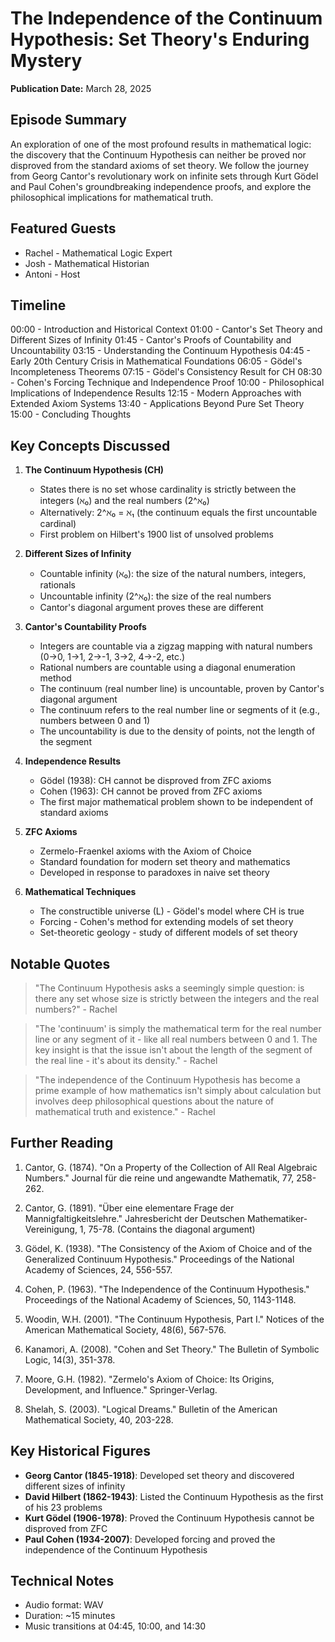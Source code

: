 # The Independence of the Continuum Hypothesis: Set Theory's Enduring Mystery
**Publication Date:** March 28, 2025


## Episode Summary
An exploration of one of the most profound results in mathematical logic: the discovery that the Continuum Hypothesis can neither be proved nor disproved from the standard axioms of set theory. We follow the journey from Georg Cantor's revolutionary work on infinite sets through Kurt Gödel and Paul Cohen's groundbreaking independence proofs, and explore the philosophical implications for mathematical truth.

## Featured Guests
- Rachel - Mathematical Logic Expert
- Josh - Mathematical Historian
- Antoni - Host

## Timeline
00:00 - Introduction and Historical Context
01:00 - Cantor's Set Theory and Different Sizes of Infinity
01:45 - Cantor's Proofs of Countability and Uncountability
03:15 - Understanding the Continuum Hypothesis
04:45 - Early 20th Century Crisis in Mathematical Foundations
06:05 - Gödel's Incompleteness Theorems
07:15 - Gödel's Consistency Result for CH
08:30 - Cohen's Forcing Technique and Independence Proof
10:00 - Philosophical Implications of Independence Results
12:15 - Modern Approaches with Extended Axiom Systems
13:40 - Applications Beyond Pure Set Theory
15:00 - Concluding Thoughts

## Key Concepts Discussed

1. **The Continuum Hypothesis (CH)**
   - States there is no set whose cardinality is strictly between the integers (ℵ₀) and the real numbers (2^ℵ₀)
   - Alternatively: 2^ℵ₀ = ℵ₁ (the continuum equals the first uncountable cardinal)
   - First problem on Hilbert's 1900 list of unsolved problems

2. **Different Sizes of Infinity**
   - Countable infinity (ℵ₀): the size of the natural numbers, integers, rationals
   - Uncountable infinity (2^ℵ₀): the size of the real numbers
   - Cantor's diagonal argument proves these are different

3. **Cantor's Countability Proofs**
   - Integers are countable via a zigzag mapping with natural numbers (0→0, 1→1, 2→-1, 3→2, 4→-2, etc.)
   - Rational numbers are countable using a diagonal enumeration method
   - The continuum (real number line) is uncountable, proven by Cantor's diagonal argument
   - The continuum refers to the real number line or segments of it (e.g., numbers between 0 and 1)
   - The uncountability is due to the density of points, not the length of the segment

4. **Independence Results**
   - Gödel (1938): CH cannot be disproved from ZFC axioms
   - Cohen (1963): CH cannot be proved from ZFC axioms
   - The first major mathematical problem shown to be independent of standard axioms

5. **ZFC Axioms**
   - Zermelo-Fraenkel axioms with the Axiom of Choice
   - Standard foundation for modern set theory and mathematics
   - Developed in response to paradoxes in naive set theory

6. **Mathematical Techniques**
   - The constructible universe (L) - Gödel's model where CH is true
   - Forcing - Cohen's method for extending models of set theory
   - Set-theoretic geology - study of different models of set theory

## Notable Quotes
> "The Continuum Hypothesis asks a seemingly simple question: is there any set whose size is strictly between the integers and the real numbers?" - Rachel

> "The 'continuum' is simply the mathematical term for the real number line or any segment of it - like all real numbers between 0 and 1. The key insight is that the issue isn't about the length of the segment of the real line - it's about its density." - Rachel

> "The independence of the Continuum Hypothesis has become a prime example of how mathematics isn't simply about calculation but involves deep philosophical questions about the nature of mathematical truth and existence." - Rachel

## Further Reading

1. Cantor, G. (1874). "On a Property of the Collection of All Real Algebraic Numbers." Journal für die reine und angewandte Mathematik, 77, 258-262.

2. Cantor, G. (1891). "Über eine elementare Frage der Mannigfaltigkeitslehre." Jahresbericht der Deutschen Mathematiker-Vereinigung, 1, 75-78. (Contains the diagonal argument)

3. Gödel, K. (1938). "The Consistency of the Axiom of Choice and of the Generalized Continuum Hypothesis." Proceedings of the National Academy of Sciences, 24, 556-557.

4. Cohen, P. (1963). "The Independence of the Continuum Hypothesis." Proceedings of the National Academy of Sciences, 50, 1143-1148.

5. Woodin, W.H. (2001). "The Continuum Hypothesis, Part I." Notices of the American Mathematical Society, 48(6), 567-576.

6. Kanamori, A. (2008). "Cohen and Set Theory." The Bulletin of Symbolic Logic, 14(3), 351-378.

7. Moore, G.H. (1982). "Zermelo's Axiom of Choice: Its Origins, Development, and Influence." Springer-Verlag.

8. Shelah, S. (2003). "Logical Dreams." Bulletin of the American Mathematical Society, 40, 203-228.

## Key Historical Figures

- **Georg Cantor (1845-1918)**: Developed set theory and discovered different sizes of infinity
- **David Hilbert (1862-1943)**: Listed the Continuum Hypothesis as the first of his 23 problems
- **Kurt Gödel (1906-1978)**: Proved the Continuum Hypothesis cannot be disproved from ZFC
- **Paul Cohen (1934-2007)**: Developed forcing and proved the independence of the Continuum Hypothesis

## Technical Notes
- Audio format: WAV
- Duration: ~15 minutes
- Music transitions at 04:45, 10:00, and 14:30 